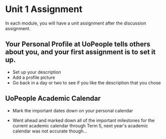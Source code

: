 # Unit 1 Assignment

In each module, you will have a unit assignment after the discussion assignment.

## Your Personal Profile at UoPeople tells others about you, and your first assignment is to set it up.

- Set up your description
- Add a profile picture
- Go back in a day or two to see if you like the description that you chose

## UoPeople Academic Calendar

- Mark the important dates down on your personal calendar

- Went ahead and marked down all of the important milestones for the current academic calendar through Term 5, next year's academic calendar was not accurate though...
